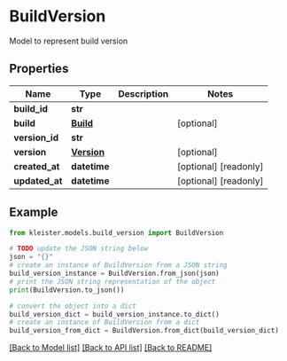 # BuildVersion

Model to represent build version

## Properties

Name | Type | Description | Notes
------------ | ------------- | ------------- | -------------
**build_id** | **str** |  | 
**build** | [**Build**](Build.md) |  | [optional] 
**version_id** | **str** |  | 
**version** | [**Version**](Version.md) |  | [optional] 
**created_at** | **datetime** |  | [optional] [readonly] 
**updated_at** | **datetime** |  | [optional] [readonly] 

## Example

```python
from kleister.models.build_version import BuildVersion

# TODO update the JSON string below
json = "{}"
# create an instance of BuildVersion from a JSON string
build_version_instance = BuildVersion.from_json(json)
# print the JSON string representation of the object
print(BuildVersion.to_json())

# convert the object into a dict
build_version_dict = build_version_instance.to_dict()
# create an instance of BuildVersion from a dict
build_version_from_dict = BuildVersion.from_dict(build_version_dict)
```
[[Back to Model list]](../README.md#documentation-for-models) [[Back to API list]](../README.md#documentation-for-api-endpoints) [[Back to README]](../README.md)


